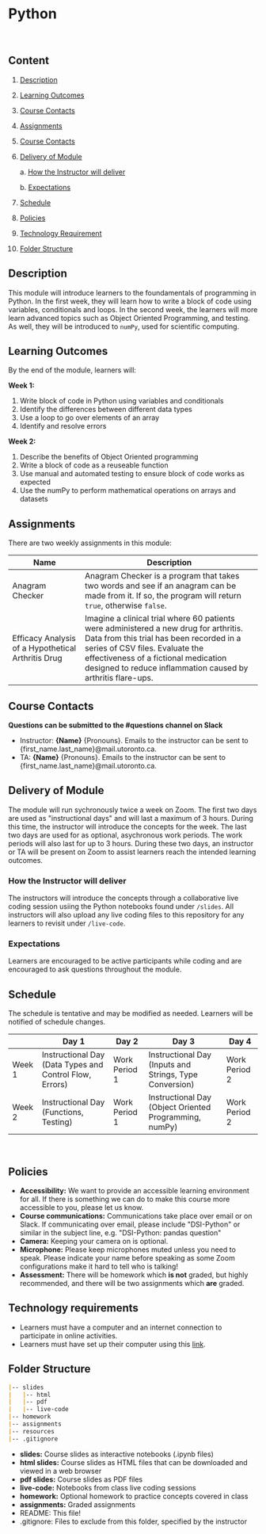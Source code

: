# Python
 
## Content
1. [Description](#description)
2. [Learning Outcomes](#learning-outcomes)
3. [Course Contacts](#course-contacts)
4. [Assignments](#assignments)
5. [Course Contacts](#course-contacts)
6. [Delivery of Module](#delivery-of-module)
    
    a. [How the Instructor will deliver](#how-the-instructor-will-deliver)

    b. [Expectations](#expectations)

7. [Schedule](#schedule)
9. [Policies](#policies)
10. [Technology Requirement](#technology-requirements)
11. [Folder Structure](#folder-structure)
 
## Description
This module will introduce learners to the foundamentals of programming in Python. In the first week, they will learn how to write a block of code using variables, conditionals and loops. In the second week, the learners will more learn advanced topics such as Object Oriented Programming, and testing. As well, they will be introduced to `numPy`, used for scientific computing.

## Learning Outcomes
By the end of the module, learners will:

**Week 1:**
1. Write block of code in Python using variables and conditionals
2. Identify the differences between different data types
3. Use a loop to go over elements of an array
4. Identify and resolve errors

**Week 2:**
1. Describe the benefits of Object Oriented programming
2. Write a block of code as a reuseable function
3. Use manual and automated testing to ensure block of code works as expected
4. Use the numPy to perform mathematical operations on arrays and datasets

## Assignments
There are two weekly assignments in this module:

|Name|Description|
|---|---|
|Anagram Checker|Anagram Checker is a program that takes two words and see if an anagram can be made from it. If so, the program will return `true`, otherwise `false`.|
|Efficacy Analysis of a Hypothetical Arthritis Drug | Imagine a clinical trial where 60 patients were administered a new drug for arthritis. Data from this trial has been recorded in a series of CSV files. Evaluate the effectiveness of a fictional medication designed to reduce inflammation caused by arthritis flare-ups.|

## Course Contacts
**Questions can be submitted to the #questions channel on Slack**

* Instructor: **{Name}** {Pronouns}. Emails to the instructor can be sent to {first_name.last_name}@mail.utoronto.ca.
* TA: **{Name}** {Pronouns}. Emails to the instructor can be sent to {first_name.last_name}@mail.utoronto.ca.
 
## Delivery of Module

The module will run sychronously twice a week on Zoom. The first two days are used as "instructional days" and will last a maximum of 3 hours. During this time, the instructor will introduce the concepts for the week. The last two days are used for as optional, asychronous work periods. The work periods will also last for up to 3 hours. During these two days, an instructor or TA will be present on Zoom to assist learners reach the intended learning outcomes.

### How the Instructor will deliver
The instructors will introduce the concepts through a collaborative live coding session usiing the Python notebooks found under `/slides`. All instructors will also upload any live coding files to this repository for any learners to revisit under `/live-code`.
 
### Expectations
Learners are encouraged to be active participants while coding and are encouraged to ask questions throughout the module.

## Schedule
The schedule is tentative and may be modified as needed. Learners will be notified of schedule changes.

||Day 1|Day 2|Day 3|Day 4|
|---|---|---|---|---|
|Week 1|Instructional Day (Data Types and Control Flow, Errors)|Work Period 1|Instructional Day (Inputs and Strings, Type Conversion)|Work Period 2|
|Week 2|Instructional Day (Functions, Testing)|Work Period 1|Instructional Day (Object Oriented Programming, numPy)|Work Period 2|
 
## Policies
* **Accessibility:** We want to provide an accessible learning environment for all. If there is something we can do to make this course more accessible to you, please let us know.
* **Course communications:** Communications take place over email or on Slack. If communicating over email, please include "DSI-Python" or similar in the subject line, e.g. "DSI-Python: pandas question"
* **Camera:** Keeping your camera on is optional.
* **Microphone:** Please keep microphones muted unless you need to speak. Please indicate your name before speaking as some Zoom configurations make it hard to tell who is talking!
* **Assessment:** There will be homework which **is not** graded, but highly recommended, and there will be two assignments which **are** graded.
 
## Technology requirements
* Learners must have a computer and an internet connection to participate in online activities.
* Learners must have set up their computer using this [link](https://github.com/UofT-DSI/Onboarding/tree/tech-onboarding-docs).

## Folder Structure

```markdown
|-- slides
|   |-- html
|   |-- pdf
|   |-- live-code
|-- homework
|-- assignments
|-- resources
|-- .gitignore
```

* **slides:** Course slides as interactive notebooks (.ipynb files)
* **html slides:** Course slides as HTML files that can be downloaded and viewed in a web browser
* **pdf slides:** Course slides as PDF files
* **live-code:** Notebooks from class live coding sessions
* **homework:** Optional homework to practice concepts covered in class
* **assignments:** Graded assignments
* README: This file!
* .gitignore: Files to exclude from this folder, specified by the instructor
